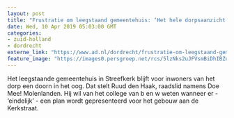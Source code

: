 ```yaml
---
layout: post
title: "Frustratie om leegstaand gemeentehuis: ‘Het hele dorpsaanzicht van Streefkerk wordt verpest’"
date: Wed, 10 Apr 2019 05:03:00 GMT
categories: 
- zuid-holland 
- dordrecht 
externe_link: "https://www.ad.nl/dordrecht/frustratie-om-leegstaand-gemeentehuis-het-hele-dorpsaanzicht-van-streefkerk-wordt-verpest~aa866d97/"
feature_image: "https://images0.persgroep.net/rcs/5lzNks2uJFVsmBiDhIBZoYP8pTQ/diocontent/63028485/_fitwidth/400/?appId=21791a8992982cd8da851550a453bd7f&quality=0.7"
---
```


Het leegstaande gemeentehuis in Streefkerk blijft voor inwoners van het dorp een doorn in het oog. Dat stelt Ruud den Haak, raadslid namens Doe Mee! Molenlanden. Hij wil van het college van b en w weten wanneer er - ‘eindelijk’ - een plan wordt gepresenteerd voor het gebouw aan de Kerkstraat.
